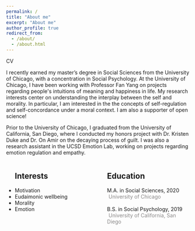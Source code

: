 ```yaml
---
permalink: /
title: "About me"
excerpt: "About me"
author_profile: true
redirect_from: 
  - /about/
  - /about.html
---
```

<a style = "text-decoration:none" href="https://mengdihuang.github.io/files/Mengdi%20Huang-phd-app-cv.pdf">CV</a>

I recently earned my master’s degree in Social Sciences from the University of Chicago, with a concentration in Social Psychology. At the University of Chicago, I have been working with <a style = "text-decoration:none" href="https://voices.uchicago.edu/potentialslab/">Professor Fan Yang</a> on projects regarding people's intuitions of meaning and happiness in life. My research interests center on understanding the interplay between the self and morality. In particular, I am interested in the the concepts of self-regulation and self-concordance under a moral context. I am also a supporter of open science!

Prior to the University of Chicago, I graduated from the University of California, San Diego, where I conducted my honors project with <a style = "text-decoration:none" href="https:/rotman.utoronto.ca/FacultyAndResearch/Faculty/FacultyBios/Duke">Dr. Kristen Duke</a> and <a style = "text-decoration:none" href="https://rady.ucsd.edu/people/faculty/amir/">Dr. On Amir</a> on the decaying process of guilt. I was also a research assistant in the <a style = "text-decoration:none" href="http://oveislab.com/">UCSD Emotion Lab</a>, working on projects regarding emotion regulation and empathy. 


<div style="float: left; width: 50%;">
<ul>
<h2>Interests</h2>
<li>Motivation</li>
<li>Eudaimonic wellbeing</li>
<li>Morality</li>
<li>Emotion</li>

</ul>
</div>
<div style="float: right; width: 50%;">
<ul>
<h2>Education</h2>
<i class="fa fa-graduation-cap" aria-hidden="true"></i> M.A. in Social Sciences, 2020 &nbsp;<span style="color:#8A8888">University of Chicago</span><br>
<br>
<i class="fa fa-graduation-cap" aria-hidden="true"></i> B.S. in Social Psychology, 2019 &nbsp;<span style="color:#8A8888">University of California, San Diego</span><br>
</ul>
</div>

